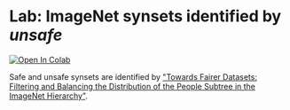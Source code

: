 # Lab: ImageNet synsets identified by *unsafe*

[![Open In Colab](https://colab.research.google.com/assets/colab-badge.svg)](https://colab.research.google.com/github/haewoon/lab-imagenet-synsets/blob/master/Lab%20-%20ImageNet%20Synsets.ipynb)

Safe and unsafe synsets are identified by ["Towards Fairer Datasets: Filtering and Balancing the Distribution of the People Subtree in the ImageNet Hierarchy"](https://arxiv.org/abs/1912.07726).

